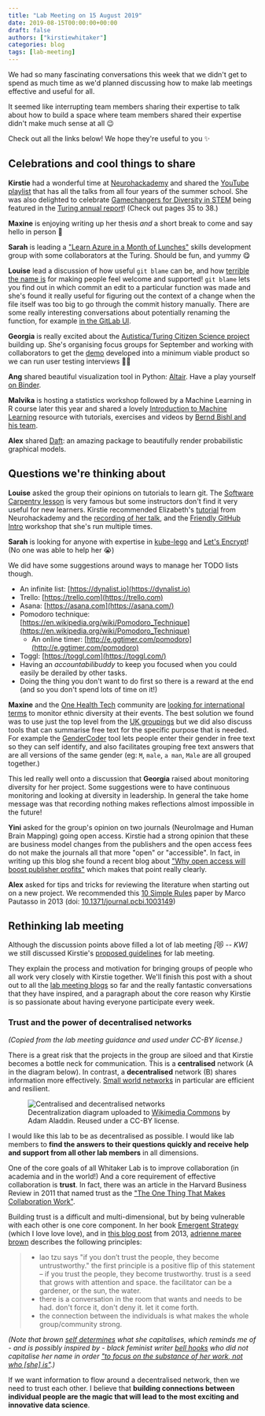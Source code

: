 ```yaml
---
title: "Lab Meeting on 15 August 2019"
date: 2019-08-15T00:00:00+00:00
draft: false
authors: ["kirstiewhitaker"]
categories: blog
tags: [lab-meeting]
---
```


We had so many fascinating conversations this week that we didn't get to spend as much time as we'd planned discussing how to make lab meetings effective and useful for all.

It seemed like interrupting team members sharing their expertise to talk about how to build a space where team members shared their expertise didn't make much sense at all 😉

Check out all the links below!
We hope they're useful to you ✨

## Celebrations and cool things to share

**Kirstie** had a wonderful time at [Neurohackademy](https://neurohackademy.org/) and shared the [YouTube playlist](https://www.youtube.com/playlist?list=PLA6PlfxWZPLTLJ2qTN9enG0tkizpmwWaq) that has all the talks from all four years of the summer school.
She was also delighted to celebrate [Gamechangers for Diversity in STEM](https://stemgamechangers.github.io/) being featured in the [Turing annual report](https://www.turing.ac.uk/sites/default/files/2019-08/turing_annualreport_20190801_0.pdf)! (Check out pages 35 to 38.)

**Maxine** is enjoying writing up her thesis *and* a short break to come and say hello in person 👋

**Sarah** is leading a ["Learn Azure in a Month of Lunches"](https://azure.microsoft.com/en-gb/resources/learn-azure-in-a-month-of-lunches/) skills development group with some collaborators at the Turing.
Should be fun, and yummy 😋

**Louise** lead a discussion of how useful `git blame` can be, and how [terrible the name is](https://corgibytes.com/blog/2016/10/18/git-blame) for making people feel welcome and supported!
`git blame` lets you find out in which commit an edit to a particular function was made and she's found it really useful for figuring out the context of a change when the file itself was too big to go through the commit history manually.
There are some really interesting conversations about potentially renaming the function, for example [in the GitLab UI](https://gitlab.com/gitlab-org/gitlab-ce/issues/34469).

**Georgia** is really excited about the [Autistica/Turing Citizen Science project](https://github.com/alan-turing-institute/AutisticaCitizenScience/) building up.
She's organising focus groups for September and working with collaborators to get the [demo](https://github.com/gedankenstuecke/autistica-filemanagement-demo) developed into a minimum viable product so we can run user testing interviews 🚀🌟

**Ang** shared beautiful visualization tool in Python: [Altair](https://altair-viz.github.io/).
Have a play yourself [on Binder](https://mybinder.org/v2/gh/altair-viz/altair_notebooks/master?urlpath=lab/tree/notebooks/Index.ipynb).

**Malvika** is hosting a statistics workshop followed by a Machine Learning in R course later this year and shared a lovely [Introduction to Machine Learning](https://compstat-lmu.github.io/lecture_i2ml/index.html) resource with tutorials, exercises and videos by [Bernd Bishl and his team](https://compstat-lmu.github.io/lecture_i2ml/articles/team.html).

**Alex** shared [Daft](https://docs.daft-pgm.org/en/latest): an amazing package to beautifully render probabilistic graphical models.

## Questions we're thinking about

**Louise** asked the group their opinions on tutorials to learn git.
The [Software Carpentry lesson](http://swcarpentry.github.io/git-novice/) is very famous but some instructors don't find it very useful for new learners.
Kirstie recommended Elizabeth's [tutorial](http://emdupre.github.io/git-course) from Neurohackademy and the [recording of her talk](https://youtu.be/7h5tEPfM59U), and the [Friendly GitHub Intro](https://kirstiejane.github.io/friendly-github-intro) workshop that she's run multiple times.

**Sarah** is looking for anyone with expertise in [kube-lego](https://github.com/jetstack/kube-lego) and [Let's Encrypt](https://letsencrypt.org/)!
(No one was able to help her 😭)

We did have some suggestions around ways to manage her TODO lists though.

* An infinite list: [https://dynalist.io](https://dynalist.io)
* Trello: [https://trello.com](https://trello.com)
* Asana: [https://asana.com](https://asana.com/)
* Pomodoro technique: [https://en.wikipedia.org/wiki/Pomodoro_Technique](https://en.wikipedia.org/wiki/Pomodoro_Technique)
  * An online timer: [http://e.ggtimer.com/pomodoro](http://e.ggtimer.com/pomodoro)
* Toggl: [https://toggl.com](https://toggl.com/)
* Having an *accountabilibuddy* to keep you focused when you could easily be derailed by other tasks.
* Doing the thing you don't want to do first so there is a reward at the end (and so you don't spend lots of time on it!)

**Maxine** and the [One Health Tech](https://www.onehealthtech.com/) community are [looking for international terms](https://twitter.com/One_HealthTech/status/1161266349013909504?s=20) to monitor ethnic diversity at their events.
The best solution we found was to use just the top level from the [UK groupings](https://design-system.service.gov.uk/patterns/ethnic-group/) but we did also discuss tools that can summarise free text for the specific purpose that is needed.
For example the [GenderCoder](https://ropenscilabs.github.io/gendercoder) tool lets people enter their gender in free text so they can self identify, and also facilitates grouping free text answers that are all versions of the same gender (eg: `M`, `male`, `a man`, `Male` are all grouped together.)

This led really well onto a discussion that **Georgia** raised about monitoring diversity for her project.
Some suggestions were to have continuous monitoring and looking at diversity in leadership.
In general the take home message was that recording nothing makes reflections almost impossible in the future!

**Yini** asked for the group's opinion on two journals (NeuroImage and Human Brain Mapping) going open access.
Kirstie had a strong opinion that these are business model changes from the publishers and the open access fees do not make the journals all that more "open" or "accessible".
In fact, in writing up this blog she found a recent blog about ["Why open access will boost publisher profits"](https://blogs.lse.ac.uk/impactofsocialsciences/2019/06/04/the-gold-rush-why-open-access-will-boost-publisher-profits/) which makes that point really clearly.

**Alex** asked for tips and tricks for reviewing the literature when starting out on a new project.
We recommended this [10 Simple Rules](https://collections.plos.org/ten-simple-rules) paper by Marco Pautasso in 2013 (doi: [10.1371/journal.pcbi.1003149](https://doi.org/10.1371/journal.pcbi.1003149))

## Rethinking lab meeting

Although the discussion points above filled a lot of lab meeting *[*😻 *-- KW]* we still discussed Kirstie's [proposed guidelines](https://github.com/WhitakerLab/Onboarding/pull/15) for lab meeting.

They explain the process and motivation for bringing groups of people who all work very closely with Kirstie together.
We'll finish this post with a shout out to all the [lab meeting blogs](https://whitakerlab.github.io/tags/#lab-meeting) so far and the really fantastic conversations that they have inspired, and a paragraph about the core reason why Kirstie is so passionate about having everyone participate every week.

### Trust and the power of decentralised networks

*(Copied from the lab meeting guidance and used under CC-BY license.)*

There is a great risk that the projects in the group are siloed and that Kirstie becomes a bottle neck for communication.
This is a **centralised** network (A in the diagram below).
In contrast, a **decentralised** network (B) shares information more effectively.
[Small world networks](https://en.wikipedia.org/wiki/Small-world_network) in particular are efficient and resilient.

<figure>
  <img src="https://upload.wikimedia.org/wikipedia/commons/thumb/2/2e/Decentralization_diagram.svg/300px-Decentralization_diagram.svg.png"
       alt="Centralised and decentralised networks">
  <figcaption>Decentralization diagram uploaded to <a href="https://commons.wikimedia.org/wiki/File:Decentralization_diagram.svg">Wikimedia Commons</a> by Adam Aladdin.
              Reused under a CC-BY license.
  </figcaption>
</figure>

I would like this lab to be as decentralised as possible.
I would like lab members to **find the answers to their questions quickly and receive help and support from all other lab members** in all dimensions.

One of the core goals of all Whitaker Lab is to improve collaboration (in academia and in the world!)
And a core requirement of effective collaboration is **trust**.
In fact, there was an article in the Harvard Business Review in 2011 that named trust as the ["The One Thing That Makes Collaboration Work"](https://hbr.org/2011/07/one-thing-that-makes-collaboration).

Building trust is a difficult and multi-dimensional, but by being vulnerable with each other is one core component.
In her book [Emergent Strategy](https://www.goodreads.com/en/book/show/29633913-emergent-strategy) (which I love love love), and in [this blog post](http://adriennemareebrown.net/2013/12/14/principles-of-emergent-processes-in-facilitation/) from 2013, [adrienne maree brown](http://adriennemareebrown.net/) describes the following principles:

> * lao tzu says "if you don’t trust the people, they become untrustworthy."
>   the first principle is a positive flip of this statement – if you trust the people, they become trustworthy.
>  trust is a seed that grows with attention and space.
>   the facilitator can be a gardener, or the sun, the water.
> * there is a conversation in the room that wants and needs to be had.
>   don't force it, don't deny it.
>   let it come forth.
> * the connection between the individuals is what makes the whole group/community strong.

*(Note that brown [self determines](http://adriennemareebrown.net/2016/09/11/941am-911/#comment-1415562) what she capitalises, which reminds me of - and is possibly inspired by - black feminist writer [bell hooks](https://en.wikipedia.org/wiki/Bell_hooks) who did not capitalise her name in order ["to focus on the substance of her work, not who [she] is"](https://www.blackpast.org/african-american-history/hooks-bell-gloria-jean-watkins-1952/).)*

If we want information to flow around a decentralised network, then we need to trust each other.
I believe that **building connections between individual people are the magic that will lead to the most exciting and innovative data science**.
